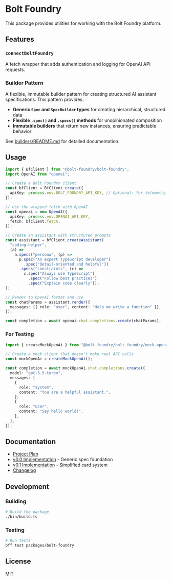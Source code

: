 # Bolt Foundry

This package provides utilities for working with the Bolt Foundry platform.

## Features

### `connectBoltFoundry`

A fetch wrapper that adds authentication and logging for OpenAI API requests.

### Builder Pattern

A flexible, immutable builder pattern for creating structured AI assistant
specifications. This pattern provides:

- **Generic `Spec` and `SpecBuilder` types** for creating hierarchical,
  structured data
- **Flexible `.spec()` and `.specs()` methods** for unopinionated composition
- **Immutable builders** that return new instances, ensuring predictable
  behavior

See [builders/README.md](builders/README.md) for detailed documentation.

## Usage

```typescript
import { BfClient } from "@bolt-foundry/bolt-foundry";
import OpenAI from "openai";

// Create a Bolt Foundry client
const bfClient = BfClient.create({
  apiKey: process.env.BOLT_FOUNDRY_API_KEY, // Optional: for telemetry
});

// Use the wrapped fetch with OpenAI
const openai = new OpenAI({
  apiKey: process.env.OPENAI_API_KEY,
  fetch: bfClient.fetch,
});

// Create an assistant with structured prompts
const assistant = bfClient.createAssistant(
  "coding-helper",
  (a) =>
    a.specs("persona", (p) =>
      p.spec("An expert TypeScript developer")
        .spec("Detail-oriented and helpful"))
      .specs("constraints", (c) =>
        c.spec("Always use TypeScript")
          .spec("Follow best practices")
          .spec("Explain code clearly")),
);

// Render to OpenAI format and use
const chatParams = assistant.render({
  messages: [{ role: "user", content: "Help me write a function" }],
});

const completion = await openai.chat.completions.create(chatParams);
```

### For Testing

```typescript
import { createMockOpenAi } from "@bolt-foundry/bolt-foundry/mock-openai";

// Create a mock client that doesn't make real API calls
const mockOpenAi = createMockOpenAi();

const completion = await mockOpenAi.chat.completions.create({
  model: "gpt-3.5-turbo",
  messages: [
    {
      role: "system",
      content: "You are a helpful assistant.",
    },
    {
      role: "user",
      content: "Say hello world!",
    },
  ],
});
```

## Documentation

- [Project Plan](docs/README.md)
- [v0.0 Implementation](docs/V0.0.md) - Generic spec foundation
- [v0.1 Implementation](docs/V0.1.md) - Simplified card system
- [Changelog](docs/CHANGELOG.md)

## Development

### Building

```bash
# Build the package
./bin/build.ts
```

### Testing

```bash
# Run tests
bff test packages/bolt-foundry
```

## License

MIT
